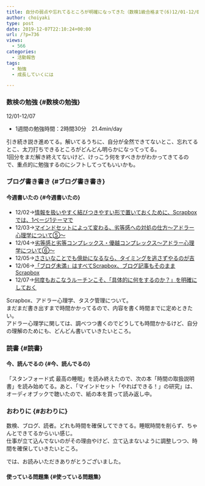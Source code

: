 ```yaml
---
title: 自分の弱点や忘れてるところが明確になってきた（数検1級合格まで(6)12/01-12/07）
author: choiyaki
type: post
date: 2019-12-07T22:10:24+00:00
url: /?p=736
views:
  - 566
categories:
  - 活動報告
tags:
  - 勉強
  - 成長していくには

---
```

### 数検の勉強 {#数検の勉強}

12/01-12/07

  * 1週間の勉強時間：2時間30分　21.4min/day

引き続き説き進めてる。解いてるうちに、自分が全然できてないとこ、忘れてるとこ、太刀打ちできるところがどんどん明らかになってってる。  
1回分をまだ解き終えてないけど、けっこう何をすべきかがわかってきてるので、重点的に勉強するのにシフトしてってもいいかも。

### ブログ書き書き {#ブログ書き書き}

#### 今週書いたの {#今週書いたの}

  * 12/02→[情報を扱いやすく結びつきやすい形で置いておくために、Scrapboxでは、1ページ1テーマで][1] 
  * 12/03→[マインドセットによって変わる、劣等感への対処の仕方〜アドラー心理学について⑤〜][2] 
  * 12/04→[劣等感と劣等コンプレックス・優越コンプレックス〜アドラー心理学について⑥〜][3] 
  * 12/05→[ささいなことでも億劫になるなら、タイミングを逃さずやるのが吉][4] 
  * 12/06→[「ブログ未満」はすべてScrapbox、ブログ記事もそのままScrapbox][5] 
  * 12/07→[何度もおこなうルーチンこそ、「具体的に何をするのか？」を明確にしておく][6] 

Scrapbox、アドラー心理学、タスク管理について。  
まだまだ書き出すまで時間かかってるので、内容を書く時間までに定めときたい。  
アドラー心理学に関しては、調べつつ書くのでどうしても時間かかるけど、自分の理解のためにも、どんどん書いていきたいところ。

### 読書 {#読書}

#### 今、読んでるの {#今、読んでるの}



「スタンフォード式 最高の睡眠」を読み終えたので、次の本「時間の取扱説明書」を読み始めてる。あと、「マインドセット「やればできる！」の研究」は、オーディオブックで聴いたので、紙の本を買って読み返し中。

### おわりに {#おわりに}

数検、ブログ、読者。どれも時間を確保してできてる。睡眠時間を削らず、ちゃんとできてるからいい感じ。  
仕事が立て込んでないのがその理由やけど、立て込まないように調整しつつ、時間を確保していきたいところ。

では、お読みいただきありがとうございました。

#### 使っている問題集 {#使っている問題集}

 [1]: https://choiyaki.com/?p=723
 [2]: https://choiyaki.com/?p=725
 [3]: https://choiyaki.com/?p=727
 [4]: https://choiyaki.com/?p=729
 [5]: https://choiyaki.com/?p=731
 [6]: https://choiyaki.com/?p=734